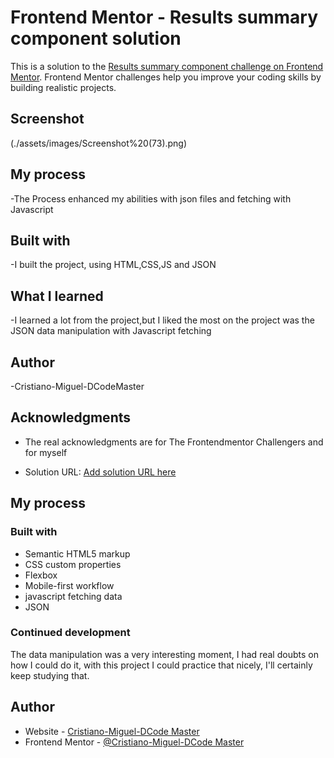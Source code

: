 # Frontend Mentor - Results summary component solution

This is a solution to the [Results summary component challenge on Frontend Mentor](https://www.frontendmentor.io/challenges/results-summary-component-CE_K6s0maV). Frontend Mentor challenges help you improve your coding skills by building realistic projects. 

  ## Screenshot
  (./assets/images/Screenshot%20(73).png)

## My process
-The Process enhanced my abilities with json files and fetching with Javascript

  ## Built with
-I built the project, using HTML,CSS,JS and JSON

  ## What I learned
-I learned a lot from the project,but I liked the most on the project was the JSON data manipulation with Javascript fetching

## Author
-Cristiano-Miguel-DCodeMaster

## Acknowledgments
- The real acknowledgments are for The Frontendmentor Challengers and for myself

- Solution URL: [Add solution URL here](https://your-solution-url.com)

## My process

### Built with

- Semantic HTML5 markup
- CSS custom properties
- Flexbox
- Mobile-first workflow
- javascript fetching data
- JSON

### Continued development
The data manipulation was a very interesting moment, I had real doubts on how I could do it, with this project I could practice that nicely, I'll certainly keep studying that. 

## Author

- Website - [Cristiano-Miguel-DCode Master](https://www.your-site.com)
- Frontend Mentor - [@Cristiano-Miguel-DCode Master](https://www.frontendmentor.io/profile/yourusername)

